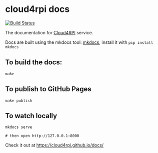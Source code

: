 # cloud4rpi docs

[![Build Status](https://travis-ci.org/cloud4rpi/docs.svg?branch=master)](https://travis-ci.org/cloud4rpi/docs)


The documentation for [Cloud4RPI](https://cloud4rpi.io/) service.

Docs are built using the mkdocs tool: [mkdocs](http://www.mkdocs.org/), install it with `pip install mkdocs`

## To build the docs:
```
make
```

## To publish to GitHub Pages
```
make publish
```

## To watch locally
```
mkdocs serve

# then open http://127.0.0.1:8000
```

Check it out at https://cloud4rpi.github.io/docs/
